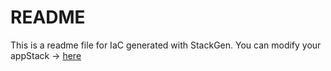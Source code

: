 # README
This is a readme file for IaC generated with StackGen.
You can modify your appStack -> [here](http://main.dev.stackgen.com/appstacks/c7905511-a117-4724-bca9-38152e4b340b)
